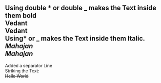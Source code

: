 Using double * or double _ makes the Text inside them bold  
**Vedant**
<br>
__Vedant__
<br>
Using* or _ makes the Text inside them Italic.  
*Mahajan*
<br>
_Mahajan_
---

Added a separator Line  
Striking the Text:  
~~Hello World~~
